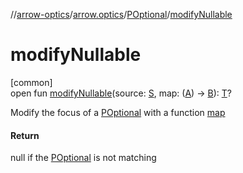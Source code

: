 //[arrow-optics](../../../index.md)/[arrow.optics](../index.md)/[POptional](index.md)/[modifyNullable](modify-nullable.md)

# modifyNullable

[common]\
open fun [modifyNullable](modify-nullable.md)(source: [S](index.md), map: ([A](index.md)) -&gt; [B](index.md)): [T](index.md)?

Modify the focus of a [POptional](index.md) with a function [map](modify-nullable.md)

#### Return

null if the [POptional](index.md) is not matching
